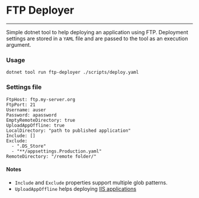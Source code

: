 # FTP Deployer

---

Simple dotnet tool to help deploying an application using FTP. 
Deployment settings are stored in a `YAML` file and are passed to
the tool as an execution argument.

### Usage
```
dotnet tool run ftp-deployer ./scripts/deploy.yaml
```

### Settings file
```
FtpHost: ftp.my-server.org
FtpPort: 21
Username: auser
Password: apassword
EmptyRemoteDirectory: true
UploadAppOffline: true
LocalDirectory: "path to published application"
Include: []
Exclude:
  - ".DS_Store"
  - "**/appsettings.Production.yaml"
RemoteDirectory: "/remote folder/"
```
#### Notes
- `Include` and `Exclude` properties support multiple glob patterns.
- `UploadAppOffline` helps deploying [IIS applications](https://learn.microsoft.com/en-us/aspnet/core/host-and-deploy/app-offline)



